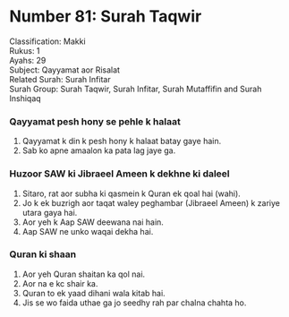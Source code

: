 # Number 81: Surah Taqwir

Classification: Makki  
Rukus: 1  
Ayahs: 29  
Subject: Qayyamat aor Risalat  
Related Surah: Surah Infitar  
Surah Group: Surah Taqwir, Surah Infitar, Surah Mutaffifin and Surah Inshiqaq  

### ‌Qayyamat pesh hony se pehle k halaat
1. Qayyamat k din k pesh hony k halaat batay gaye hain.
2. Sab ko apne amaalon ka pata lag jaye ga.

### ‌Huzoor SAW ki Jibraeel Ameen k dekhne ki daleel
1. Sitaro, rat aor subha ki qasmein k Quran ek qoal hai (wahi).
2. Jo k ek buzrigh aor taqat waley peghambar (Jibraeel Ameen) k zariye utara gaya hai.
3. Aor yeh k Aap SAW deewana nai hain.
4. Aap SAW ne unko waqai dekha hai.

### Quran ki shaan
1. Aor yeh Quran shaitan ka qol nai.  
2. ‌Aor na e kc shair ka.
3. ‌Quran to ek yaad dihani wala kitab hai.
4. Jis se wo faida uthae ga jo seedhy rah par chalna chahta ho.

